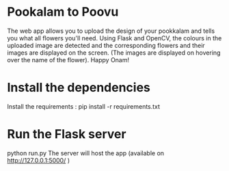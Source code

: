 # Pookalam to Poovu
The web app allows you to upload the design of your pookkalam and tells you what all flowers you'll need.
Using Flask and OpenCV, the colours in the uploaded image are detected and the corresponding flowers and their images are displayed on the screen. (The images are displayed on hovering over the name of the flower).
Happy Onam!
# Install the dependencies
Install the requirements : pip install -r requirements.txt
# Run the Flask server
python run.py
The server will host the app (available on http://127.0.0.1:5000/ )

